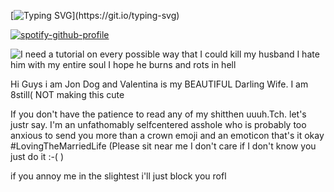 [![Typing SVG](https://readme-typing-svg.demolab.com?font=Fira+Code&pause=1000&color=92715A&width=435&lines=The+fault+lies+with+YOU%2C+Ishmael!)](https://git.io/typing-svg)

[![spotify-github-profile](https://spotify-github-profile.kittinanx.com/api/view?uid=31r3run7mxwwbc7mrb6xp2dgrpnm&cover_image=true&theme=natemoo-re&show_offline=true&background_color=121212&interchange=false&bar_color=8d6144&bar_color_cover=false)](https://github.com/kittinan/spotify-github-profile)


![I need a tutorial on every possible way that I could kill my husband I hate him with my entire soul I hope he burns and rots in hell](https://files.catbox.moe/ic6vx7.webp)


Hi Guys i am Jon Dog and Valentina is my BEAUTIFUL Darling Wife. I am 8still( NOT making this cute

If you don't have the patience to read any of my shitthen uuuh.Tch. let's justr say. I'm an unfathomably selfcentered asshole who is probably too anxious to send you more than a crown emoji and an emoticon that's it okay #LovingTheMarriedLife (Please sit near me I don't care if I don't know you just do it :-( )

if you annoy me in the slightest i'll just block you rofl
